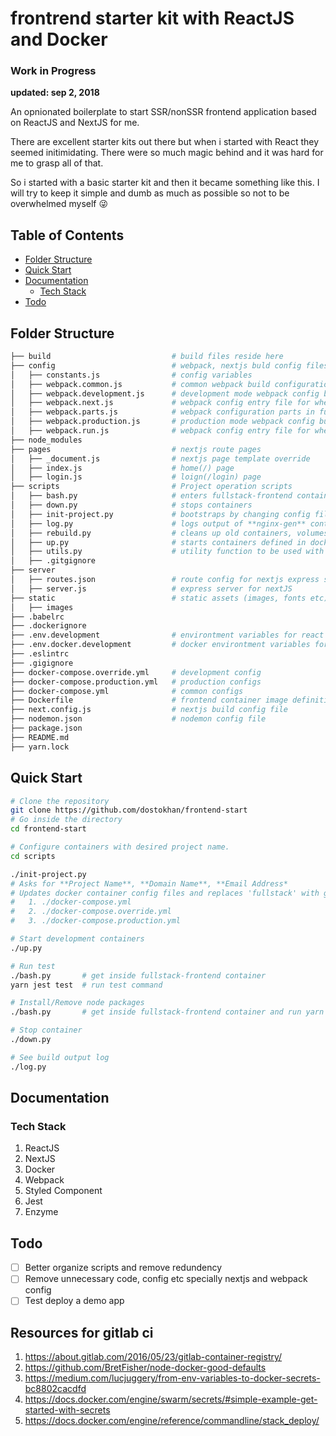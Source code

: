 # frontrend starter kit with ReactJS and Docker
### Work in Progress 
**updated: sep 2, 2018**

An opnionated boilerplate to start SSR/nonSSR frontend application based on ReactJS and NextJS for me.

There are excellent starter kits out there but when i started with React they seemed initimidating.
There were so much magic behind and it was hard for me to grasp all of that. 

So i started with a basic starter kit and then it became something like this.
I will try to keep it simple and dumb as much as possible so not to be overwhelmed myself :stuck_out_tongue_winking_eye:

## Table of Contents
  - [Folder Structure](#folder-structure)
  - [Quick Start](#quick-start)
  - [Documentation](#documentation)
    - [Tech Stack](#teck-stack)
  - [Todo](#todo)


## Folder Structure
```bash
├── build                           # build files reside here
├── config                          # webpack, nextjs buld config files
│   ├── constants.js                # config variables
│   ├── webpack.common.js           # common webpack build configurations
│   ├── webpack.development.js      # development mode webpack config build configurations
│   ├── webpack.next.js             # webpack config entry file for when using nextjs
│   ├── webpack.parts.js            # webpack configuration parts in functions
│   ├── webpack.production.js       # production mode webpack config build configurations
│   ├── webpack.run.js              # webpack config entry file for when not using nextjs
├── node_modules
├── pages                           # nextjs route pages
│   ├── _document.js                # nextjs page template override
│   ├── index.js                    # home(/) page
│   ├── login.js                    # loign(/login) page
├── scripts                         # Project operation scripts
│   ├── bash.py                     # enters fullstack-frontend container
│   ├── down.py                     # stops containers 
│   ├── init-project.py             # bootstraps by changing config files for this and frontend and backend repo
│   ├── log.py                      # logs output of **nginx-gen** container
│   ├── rebuild.py                  # cleans up old containers, volumes
│   ├── up.py                       # starts containers defined in docker-compose files
│   ├── utils.py                    # utility function to be used with other scripts
│   ├── .gitgignore
├── server                          
│   ├── routes.json                 # route config for nextjs express server
│   ├── server.js                   # express server for nextJS 
├── static                          # static assets (images, fonts etc) for nextjs to server from /static route
│   ├── images
├── .babelrc 
├── .dockerignore 
├── .env.development                # environtment variables for react app 
├── .env.docker.development         # docker environtment variables for development config
├── .eslintrc
├── .gigignore
├── docker-compose.override.yml     # development config
├── docker-compose.production.yml   # production configs
├── docker-compose.yml              # common configs
├── Dockerfile                      # frontend container image definition
├── next.config.js                  # nextjs build config file
├── nodemon.json                    # nodemon config file
├── package.json                    
├── README.md
├── yarn.lock

```

## Quick Start

```bash
# Clone the repository
git clone https://github.com/dostokhan/frontend-start 
# Go inside the directory
cd frontend-start

# Configure containers with desired project name.
cd scripts

./init-project.py
# Asks for **Project Name**, **Domain Name**, **Email Address* 
# Updates docker container config files and replaces 'fullstack' with given **Project Name**. i.e. network name
#   1. ./docker-compose.yml
#   2. ./docker-compose.override.yml
#   3. ./docker-compose.production.yml

# Start development containers
./up.py

# Run test
./bash.py       # get inside fullstack-frontend container
yarn jest test  # run test command

# Install/Remove node packages
./bash.py       # get inside fullstack-frontend container and run yarn add/remove packages

# Stop container
./down.py

# See build output log
./log.py
```

## Documentation

### Tech Stack
1. ReactJS
2. NextJS
3. Docker
4. Webpack
5. Styled Component
6. Jest
7. Enzyme

## Todo
-  [ ] Better organize scripts and remove redundency
-  [ ] Remove unnecessary code, config etc specially nextjs and webpack config
-  [ ] Test deploy a demo app

## Resources for gitlab ci
1. https://about.gitlab.com/2016/05/23/gitlab-container-registry/
2. https://github.com/BretFisher/node-docker-good-defaults
3. https://medium.com/lucjuggery/from-env-variables-to-docker-secrets-bc8802cacdfd
4. https://docs.docker.com/engine/swarm/secrets/#simple-example-get-started-with-secrets
5. https://docs.docker.com/engine/reference/commandline/stack_deploy/
